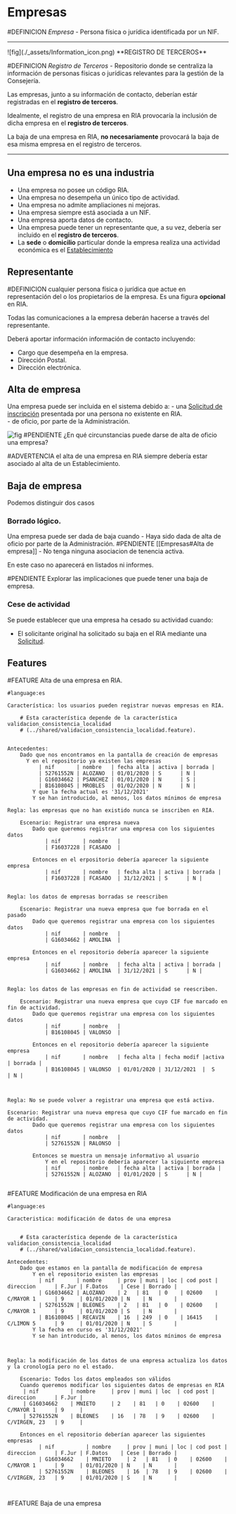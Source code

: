 # Empresas

#DEFINICION *Empresa -* Persona física o jurídica identificada por un NIF.

<hr>
![fig](./_assets/Information_icon.png)  **REGISTRO DE TERCEROS** 

#DEFINICION *Registro de Terceros -* Repositorio donde se centraliza la información de personas físicas o jurídicas relevantes para la gestión de la Consejería.
 
Las empresas, junto a su información de contacto, deberían estár registradas en el **registro de terceros**.

Idealmente, el registro de una empresa en RIA provocaría la inclusión de dicha empresa en el **registro de terceros**.

La baja de una empresa en RIA, **no necesariamente** provocará la baja de esa misma empresa en el registro de terceros.

<hr>


## Una empresa no es una industria
* Una empresa no posee un código RIA.
* Una empresa no desempeña un único tipo de actividad.
* Una empresa no admite ampliaciones ni mejoras.
* Una empresa siempre está asociada a un NIF.
* Una empresa aporta datos de contacto.
* Una empresa puede tener un representante que, a su vez, debería ser incluido en el **registro de terceros**.
* La **sede** o **domicilio** particular donde la empresa realiza una actividad económica es el  [Establecimiento](Establecimientos)


## Representante
#DEFINICION cualquier persona física o jurídica que actue en representación del o los propietarios de la empresa. Es una figura **opcional** en RIA.

Todas las comunicaciones a la empresa deberán hacerse a través del representante.

Deberá aportar información información de contacto incluyendo:
- Cargo que desempeña en la empresa.
- Dirección Postal.
- Dirección electrónica.



## Alta de empresa
Una empresa puede ser incluida en el sistema debido a:
	- una [Solicitud de inscripción](../Solicitudes) presentada por una persona no existente en RIA.	
	- de oficio, por parte de la Administración.

![fig](Red_question_icon.png) #PENDIENTE ¿En qué circunstancias puede darse de alta de oficio una empresa?

#ADVERTENCIA  el alta de una empresa en RIA siempre debería estar asociado al alta de un Establecimiento.


## Baja de empresa
Podemos distinguir dos casos

### Borrado lógico.
Una empresa puede ser dada de baja cuando
	- Haya sido dada de alta de oficio por parte de la Administración. #PENDIENTE [[Empresas#Alta de empresa]]
	- No tenga ninguna asociacion de tenencia activa.

En este caso no aparecerá en listados ni informes.


#PENDIENTE Explorar las implicaciones que puede tener una baja de empresa.
### Cese de actividad
Se puede establecer que una empresa ha cesado su actividad cuando:
- El solicitante original ha solicitado su baja en el RIA mediante una [Solicitud](../Solicitudes).
 


## Features
#FEATURE Alta de una empresa en RIA.
```Gherkin
#language:es

Característica: los usuarios pueden registrar nuevas empresas en RIA.

	# Esta característica depende de la característica validacion_consistencia_localidad
	# (../shared/validacion_consistencia_localidad.feature).


Antecedentes: 
	Dado que nos encontramos en la pantalla de creación de empresas
	  Y en el repositorio ya existen las empresas
		  | nif       | nombre   | fecha alta | activa | borrada |
		  | 52761552N | ALOZANO  | 01/01/2020 | S      | N |
		  | G16034662 | PSANCHEZ | 01/01/2020 | N      | S |
		  | B16108045 | MROBLES  | 01/02/2020 | N      | N |
		Y que la fecha actual es '31/12/2021'
		Y se han introducido, al menos, los datos mínimos de empresa
		
Regla: las empresas que no han existido nunca se inscriben en RIA.

	Escenario: Registrar una empresa nueva
		Dado que queremos registrar una empresa con los siguientes datos 
			| nif       | nombre   | 
			| F16037228 | FCASADO  | 
				
		Entonces en el erpositorio debería aparecer la siguiente empresa
			| nif       | nombre   | fecha alta | activa | borrada |
			| F16037228 | FCASADO  | 31/12/2021 | S      | N |


Regla: los datos de empresas borradas se reescriben

	Escenario: Registrar una nueva empresa que fue borrada en el pasado
		Dado que queremos registrar una empresa con los siguientes datos 
			| nif       | nombre   | 
			| G16034662 | AMOLINA  | 
				
		Entonces en el repositorio debería aparecer la siguiente empresa
			| nif       | nombre   | fecha alta | activa | borrada |
			| G16034662 | AMOLINA  | 31/12/2021 | S      | N |


Regla: los datos de las empresas en fin de actividad se reescriben.

	Escenario: Registrar una nueva empresa que cuyo CIF fue marcado en fin de actividad.
		Dado que queremos registrar una empresa con los siguientes datos 
			| nif       | nombre   | 
			| B16108045 | VALONSO  | 
				
		Entonces en el repositorio debería aparecer la siguiente empresa
			| nif       | nombre   | fecha alta | fecha modif |activa | borrada |
			| B16108045 | VALONSO  | 01/01/2020 | 31/12/2021  |  S    | N |		



Regla: No se puede volver a registrar una empresa que está activa.

Escenario: Registrar una nueva empresa que cuyo CIF fue marcado en fin de actividad.
		Dado que queremos registrar una empresa con los siguientes datos 
			| nif       | nombre   | 
			| 52761552N | RALONSO  | 
				
		Entonces se muestra un mensaje informativo al usuario
			Y en el repositorio debería aparecer la siguiente empresa
			| nif       | nombre   | fecha alta | activa | borrada |
			| 52761552N | ALOZANO  | 01/01/2020 | S      | N |


```

#FEATURE Modificación de una empresa en RIA
```Gherkin
#language:es

Caracteristica: modificación de datos de una empresa


	# Esta característica depende de la característica validacion_consistencia_localidad
	# (../shared/validacion_consistencia_localidad.feature).

Antecedentes: 
	Dado que estamos en la pantalla de modificación de empresa
		Y en el repositorio existen las empresas  
		  | nif       | nombre     | prov | muni | loc | cod post | direccion      | F.Jur | F.Datos    | Cese | Borrado |  
		  | G16034662 | ALOZANO    | 2   | 81   | 0    | 02600    | C/MAYOR 1      | 9     | 01/01/2020 | N    | N       |  
		  | 52761552N | BLEONES    | 2   | 81   | 0    | 02600    | C/MAYOR 1      | 9     | 01/01/2020 | S    | N       |  
		  | B16108045 | RECAVIN    | 16  | 249  | 0    | 16415    | C/LIMON 5      | 9     | 01/01/2020 | N    | S       |  
		Y la fecha en curso es '31/12/2021'
		Y se han introducido, al menos, los datos mínimos de empresa



Regla: la modificación de los datos de una empresa actualiza los datos y la cronología pero no el estado.

	Escenario: Todos los datos empleados son válidos 
	Cuando queremos modificar los siguientes datos de empresas en RIA
	 | nif          | nombre     | prov | muni | loc  | cod post | direccion      | F.Jur |  
	 | G16034662    | MNIETO     | 2    | 81   | 0    | 02600    | C/MAYOR 1      | 9     | 
	 | 52761552N    | BLEONES    | 16   | 78   | 9    | 02600    | C/VIRGEN, 23   | 9     | 
		 
	Entonces en el repositorio deberían aparecer las siguientes empresas
		  | nif          | nombre     | prov | muni | loc | cod post | direccion      | F.Jur | F.Datos    | Cese | Borrado |  
		  | G16034662    | MNIETO     | 2   | 81   | 0    | 02600    | C/MAYOR 1      | 9     | 01/01/2020 | N    | N       |  
		  | 52761552N    | BLEONES    | 16  | 78   | 9    | 02600    | C/VIRGEN, 23   | 9     | 01/01/2020 | S    | N       |  
		


```

#FEATURE Baja de una empresa